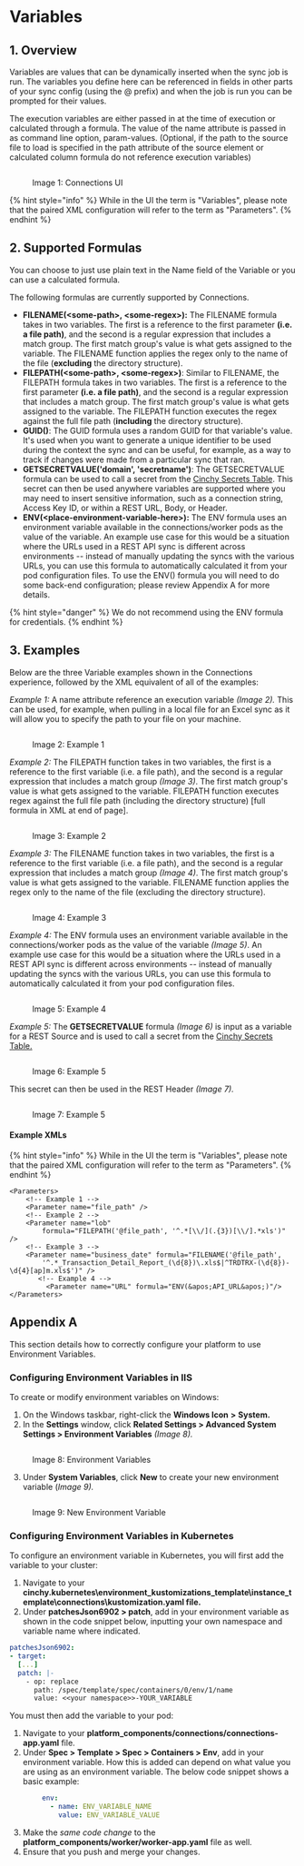 # Variables

## 1. Overview

Variables are values that can be dynamically inserted when the sync job is run. The variables you define here can be referenced in fields in other parts of your sync config (using the @ prefix) and when the job is run you can be prompted for their values.

The execution variables are either passed in at the time of execution or calculated through a formula. The value of the name attribute is passed in as command line option, param-values. (Optional, if the path to the source file to load is specified in the path attribute of the source element or calculated column formula do not reference execution variables)

<figure><img src="../../../.gitbook/assets/image (9) (1).png" alt=""><figcaption><p>Image 1: Connections UI</p></figcaption></figure>

{% hint style="info" %}
While in the UI the term is "Variables", please note that the paired XML configuration will refer to the term as "Parameters".
{% endhint %}

## 2. Supported Formulas

You can choose to just use plain text in the Name field of the Variable or you can use a calculated formula.

The following formulas are currently supported by Connections.

* **FILENAME(\<some-path>, \<some-regex>):** The FILENAME formula takes in two variables. The first is a reference to the first parameter **(i.e. a file path)**, and the second is a regular expression that includes a match group. The first match group's value is what gets assigned to the variable. The FILENAME function applies the regex only to the name of the file (**excluding** the directory structure).
* **FILEPATH(\<some-path>, \<some-regex>)**: Similar to FILENAME, the FILEPATH formula takes in two variables. The first is a reference to the first parameter **(i.e. a file path)**, and the second is a regular expression that includes a match group. The first match group's value is what gets assigned to the variable. The FILEPATH function executes the regex against the full file path (**including** the directory structure).
* **GUID()**: The GUID formula uses a random GUID for that variable's value. It's used when you want to generate a unique identifier to be used during the context the sync and can be useful, for example, as a way to track if changes were made from a particular sync that ran.
* **GETSECRETVALUE('domain', 'secretname')**: The GETSECRETVALUE formula can be used to call a secret from the [Cinchy Secrets Table](../../../guides-for-using-cinchy/additional-guides/cinchy-secrets-manager.md). This secret can then be used anywhere variables are supported where you may need to insert sensitive information, such as a connection string, Access Key ID, or within a REST URL, Body, or Header.
* **ENV(\<place-environment-variable-here>):** The ENV formula uses an environment variable available in the connections/worker pods as the value of the variable. An example use case for this would be a situation where the URLs used in a REST API sync is different across environments -- instead of manually updating the syncs with the various URLs, you can use this formula to automatically calculated it from your pod configuration files. To use the ENV() formula you will need to do some back-end configuration; please review Appendix A for more details.

{% hint style="danger" %}
We do not recommend using the ENV formula for credentials.
{% endhint %}

## 3. Examples

Below are the three Variable examples shown in the Connections experience, followed by the XML equivalent of all of the examples:

_Example 1:_ A name attribute reference an execution variable _(Image 2)._ This can be used, for example, when pulling in a local file for an Excel sync as it will allow you to specify the path to your file on your machine.

<figure><img src="../../../.gitbook/assets/image (364).png" alt=""><figcaption><p>Image 2: Example 1</p></figcaption></figure>

_Example 2:_ The FILEPATH function takes in two variables, the first is a reference to the first variable (i.e. a file path), and the second is a regular expression that includes a match group _(Image 3)_. The first match group's value is what gets assigned to the variable. FILEPATH function executes regex against the full file path (including the directory structure) \[full formula in XML at end of page].

<figure><img src="../../../.gitbook/assets/image (684).png" alt=""><figcaption><p>Image 3: Example 2</p></figcaption></figure>

_Example 3:_ The FILENAME function takes in two variables, the first is a reference to the first variable (i.e. a file path), and the second is a regular expression that includes a match group _(Image 4)_. The first match group's value is what gets assigned to the variable. FILENAME function applies the regex only to the name of the file (excluding the directory structure).

<figure><img src="../../../.gitbook/assets/image (696).png" alt=""><figcaption><p>Image 4: Example 3</p></figcaption></figure>

_Example 4:_ The ENV formula uses an environment variable available in the connections/worker pods as the value of the variable _(Image 5)_. An example use case for this would be a situation where the URLs used in a REST API sync is different across environments -- instead of manually updating the syncs with the various URLs, you can use this formula to automatically calculated it from your pod configuration files.

<figure><img src="../../../.gitbook/assets/image (676).png" alt=""><figcaption><p>Image 5: Example 4</p></figcaption></figure>

_Example 5:_ The **GETSECRETVALUE** formula _(Image 6)_ is input as a variable for a REST Source and is used to call a secret from the [Cinchy Secrets Table.](../../../guides-for-using-cinchy/additional-guides/cinchy-secrets-manager.md)

<div data-full-width="true">

<figure><img src="../../../.gitbook/assets/image (29).png" alt=""><figcaption><p>Image 6: Example 5</p></figcaption></figure>

</div>

This secret can then be used in the REST Header _(Image 7)._

<figure><img src="../../../.gitbook/assets/image.png" alt=""><figcaption><p>Image 7: Example 5</p></figcaption></figure>

#### Example XMLs

{% hint style="info" %}
While in the UI the term is "Variables", please note that the paired XML configuration will refer to the term as "Parameters".
{% endhint %}

```markup
<Parameters>
	<!-- Example 1 -->
	<Parameter name="file_path" />
	<!-- Example 2 -->
	<Parameter name="lob" 
		formula="FILEPATH('@file_path', '^.*[\\/](.{3})[\\/].*xls')" /> 
	<!-- Example 3 -->
	<Parameter name="business_date" formula="FILENAME('@file_path', 
		'^.*_Transaction_Detail_Report_(\d{8})\.xls$|^TRDTRX-(\d{8})-\d{4}[ap]m.xls$')" />
       <!-- Example 4 -->
         <Parameter name="URL" formula="ENV(&apos;API_URL&apos;)"/>
</Parameters>
```

## Appendix A

This section details how to correctly configure your platform to use Environment Variables.

### Configuring Environment Variables in IIS

To create or modify environment variables on Windows:

1. On the Windows taskbar, right-click the **Windows Icon** **>** **System.**
2. In the **Settings** window, click **Related Settings > Advanced System Settings > Environment Variables** _(Image 8)._

<figure><img src="../../../.gitbook/assets/image (406).png" alt=""><figcaption><p>Image 8: Environment Variables</p></figcaption></figure>

3. Under **System Variables**, click **New** to create your new environment variable (_Image 9)._

<figure><img src="../../../.gitbook/assets/image (488).png" alt=""><figcaption><p>Image 9: New Environment Variable</p></figcaption></figure>

### Configuring Environment Variables in Kubernetes

To configure an environment variable in Kubernetes, you will first add the variable to your cluster:

1. Navigate to your **cinchy.kubernetes\environment\_kustomizations\_template\instance\_template\connections\kustomization.yaml file.**
2. Under **patchesJson6902 > patch**, add in your environment variable as shown in the code snippet below, inputting your own namespace and variable name where indicated.

```yaml
patchesJson6902:
- target:
  [...]
  patch: |-
    - op: replace
      path: /spec/template/spec/containers/0/env/1/name
      value: <<your namespace>>-YOUR_VARIABLE
```

You must then add the variable to your pod:

1. Navigate to your **platform\_components/connections/connections-app.yaml** file.
2. Under **Spec > Template > Spec > Containers > Env**, add in your environment variable. How this is added can depend on what value you are using as an environment variable. The below code snippet shows a basic example:

```yaml
        env:
          - name: ENV_VARIABLE_NAME
            value: ENV_VARIABLE_VALUE
```

3. Make the _same code change_ to the **platform\_components/worker/worker-app.yaml** file as well.
4. Ensure that you push and merge your changes.
